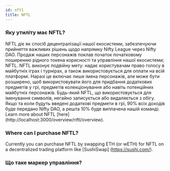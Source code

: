 ```yaml
---
id: nftl
title: NFTL
---
```


### Яку утиліту має NFTL?

NFTL діє як спосіб децентралізації нашої екосистеми, забезпечуючи прийняття важливих рішень щодо напрямку Nifty League через Nifty DAO. Продаж наших персонажів поклав початок початковому поширенню рідного токена корисності та управління нашої екосистеми; NFTL. NFTL виконує подвійну мету: надає користувачам право голосу в майбутніх іграх і турнірах, а також використовується для оплати на всій платформі. Наразі це включає лише імена персонажів, але може бути розширено, щоб використовувати його для придбання додаткових предметів у грі, предметів колекціонування або навіть потенційних майбутніх персонажів. Будь-який NFTL, що використовується для іменування символів, негайно записується або видаляється з обігу. Якщо та коли будуть введені додаткові предмети в грі, 90% всіх доходів буде передано Nifty DAO, а решта 10% буде виплачена нашій команді. Learn more about NFTL \[here\] (http://localhost:3000/overview/nftl/overview).

### Where can I purchase NFTL?

Currently you can purchase NFTL by swapping ETH (or wETH) for NFTL on a decentralized trading platform like \[SushiSwap\] (https://sushi.com/).

### Що таке маркер управління?
